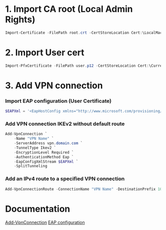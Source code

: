 # 1. Import CA root (Local Admin Rights)
```PowerShell
Import-Certificate -FilePath root.crt -CertStoreLocation Cert:\LocalMachine\Root\
```
# 2. Import User cert
```PowerShell
Import-PfxCertificate -FilePath user.p12 -CertStoreLocation Cert:\CurrentUser\My -Exportable
```
# 3. Add VPN connection
### Import EAP configuration (User Certificate)
```PowerShell
$EAPXml = '<EapHostConfig xmlns="http://www.microsoft.com/provisioning/EapHostConfig"><EapMethod><Type xmlns="http://www.microsoft.com/provisioning/EapCommon">13</Type><VendorId xmlns="http://www.microsoft.com/provisioning/EapCommon">0</VendorId><VendorType xmlns="http://www.microsoft.com/provisioning/EapCommon">0</VendorType><AuthorId xmlns="http://www.microsoft.com/provisioning/EapCommon">0</AuthorId></EapMethod><Config xmlns="http://www.microsoft.com/provisioning/EapHostConfig"><Eap xmlns="http://www.microsoft.com/provisioning/BaseEapConnectionPropertiesV1"><Type>13</Type><EapType xmlns="http://www.microsoft.com/provisioning/EapTlsConnectionPropertiesV1"><CredentialsSource><CertificateStore><SimpleCertSelection>true</SimpleCertSelection></CertificateStore></CredentialsSource><ServerValidation><DisableUserPromptForServerValidation>false</DisableUserPromptForServerValidation><ServerNames></ServerNames></ServerValidation><DifferentUsername>false</DifferentUsername><PerformServerValidation xmlns="http://www.microsoft.com/provisioning/EapTlsConnectionPropertiesV2">true</PerformServerValidation><AcceptServerName xmlns="http://www.microsoft.com/provisioning/EapTlsConnectionPropertiesV2">true</AcceptServerName></EapType></Eap></Config></EapHostConfig>'
```
### Add VPN connection IKEv2 without default route
```PowerShell
Add-VpnConnection `
    -Name "VPN Name" `
    -ServerAddress vpn.domain.com `
    -TunnelType Ikev2 `
    -EncryptionLevel Required `
    -AuthenticationMethod Eap `
    -EapConfigXmlStream $EAPXml `
    -SplitTunneling
```
### Add an IPv4 route to a specified VPN connection
```PowerShell
Add-VpnConnectionRoute -ConnectionName "VPN Name" -DestinationPrefix 10.10.10.0/24
```


# Documentation
[Add-VpnConnection](https://learn.microsoft.com/en-us/powershell/module/vpnclient/add-vpnconnection?view=windowsserver2022-ps)
[EAP configuration](https://learn.microsoft.com/en-us/windows/client-management/mdm/eap-configuration)

